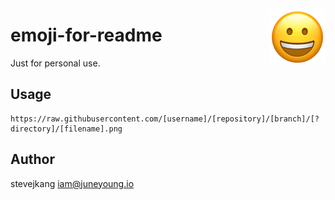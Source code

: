 <a href="https://github.com/stevejkang/emoji-for-readme"><img src="https://raw.githubusercontent.com/stevejkang/emoji-for-readme/master/emoji/grinning-face.png" align="right" width="90" height="90" /></a>

# emoji-for-readme

  Just for personal use.

## Usage

    https://raw.githubusercontent.com/[username]/[repository]/[branch]/[?directory]/[filename].png

## Author

  stevejkang <iam@juneyoung.io>
